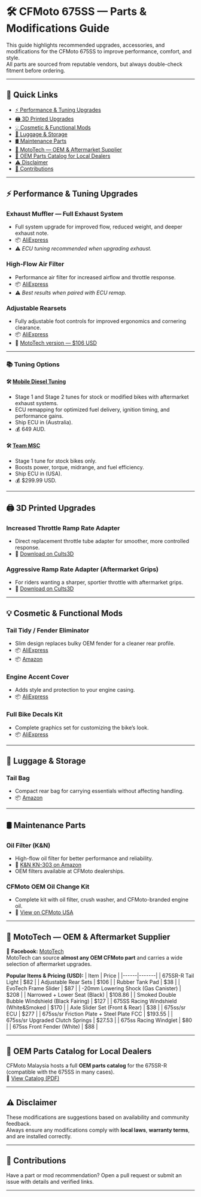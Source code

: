 # 🛠️ CFMoto 675SS — Parts & Modifications Guide

This guide highlights recommended upgrades, accessories, and modifications for the CFMoto 675SS to improve performance, comfort, and style.  
All parts are sourced from reputable vendors, but always double-check fitment before ordering.

---

## 📎 Quick Links

- [⚡ Performance & Tuning Upgrades](#-performance--tuning-upgrades)  
- [🖨️ 3D Printed Upgrades](#%EF%B8%8F-3d-printed-upgrades)  
- [💡 Cosmetic & Functional Mods](#-cosmetic--functional-mods)  
- [🎒 Luggage & Storage](#-luggage--storage)  
- [🛢️ Maintenance Parts](#-maintenance-parts)  
- [🏪 MotoTech — OEM & Aftermarket Supplier](#-mototech--oem--aftermarket-supplier)  
- [📑 OEM Parts Catalog for Local Dealers](#-oem-parts-catalog-for-local-dealers)  
- [⚠️ Disclaimer](#%EF%B8%8F-disclaimer)  
- [📣 Contributions](#-contributions)

---

## ⚡ Performance & Tuning Upgrades

### **Exhaust Muffler — Full Exhaust System**
- Full system upgrade for improved flow, reduced weight, and deeper exhaust note.  
- 📦 [AliExpress](https://www.aliexpress.us/item/3256808620072313.html)  
- ⚠️ *ECU tuning recommended when upgrading exhaust.*

### **High-Flow Air Filter**
- Performance air filter for increased airflow and throttle response.  
- 📦 [AliExpress](https://www.aliexpress.us/item/3256809267808792.html)  
- ⚠️ *Best results when paired with ECU remap.*

### **Adjustable Rearsets**
- Fully adjustable foot controls for improved ergonomics and cornering clearance.  
- 📦 [AliExpress](https://www.aliexpress.us/item/3256809332018304.html)  
- 🛒 [MotoTech version — $106 USD](https://www.facebook.com/profile.php?id=61575739142115)

---

### 📚 Tuning Options

#### 🛠️ [Mobile Diesel Tuning](https://www.mobiledieseltuning.com.au/cfmoto675)
- Stage 1 and Stage 2 tunes for stock or modified bikes with aftermarket exhaust systems.  
- ECU remapping for optimized fuel delivery, ignition timing, and performance gains.  
- Ship ECU in (Australia).  
- 💰 649 AUD.

#### 🛠️ [Team MSC](https://teammscparts.com/products/team-msc-cfmoto-675ss-ecu-tune)
- Stage 1 tune for stock bikes only.  
- Boosts power, torque, midrange, and fuel efficiency.  
- Ship ECU in (USA).  
- 💰 $299.99 USD.

---

## 🖨️ 3D Printed Upgrades

### **Increased Throttle Ramp Rate Adapter**
- Direct replacement throttle tube adapter for smoother, more controlled response.  
- 📄 [Download on Cults3D](https://cults3d.com/en/3d-printing/cfmoto-675ss-sr-throttle-tube-adapter)

### **Aggressive Ramp Rate Adapter (Aftermarket Grips)**
- For riders wanting a sharper, sportier throttle with aftermarket grips.  
- 📄 [Download on Cults3D](https://cults3d.com/en/3d-model/gadget/cfmoto-675ss-sr-aggressive-throttle-tube)

---

## 💡 Cosmetic & Functional Mods

### **Tail Tidy / Fender Eliminator**
- Slim design replaces bulky OEM fender for a cleaner rear profile.  
- 📦 [AliExpress](https://www.aliexpress.us/item/3256808490753997.html)  
- 📦 [Amazon](https://www.amazon.com/CFMOTO-Eliminator-License-Adjustable-Bracket/dp/B0F9KNTNHQ)

### **Engine Accent Cover**
- Adds style and protection to your engine casing.  
- 📦 [AliExpress](https://www.aliexpress.us/item/3256809297877920.html)

### **Full Bike Decals Kit**
- Complete graphics set for customizing the bike’s look.  
- 📦 [AliExpress](https://www.aliexpress.us/item/3256809133949104.html)

---

## 🎒 Luggage & Storage

### **Tail Bag**
- Compact rear bag for carrying essentials without affecting handling.  
- 📦 [Amazon](https://www.amazon.com/dp/B0D8K9KV54)

---

## 🛢️ Maintenance Parts

### **Oil Filter (K&N)**
- High-flow oil filter for better performance and reliability.  
- 🛒 [K&N KN-303 on Amazon](https://www.amazon.com/dp/B000E2CVIS)  
- OEM filters available at CFMoto dealerships.

### **CFMoto OEM Oil Change Kit**
- Complete kit with oil filter, crush washer, and CFMoto-branded engine oil.  
- 🛒 [View on CFMoto USA](https://www.cfmotousa.com/oemcatalogs/p/2025_675ss/cfmoto_oil_lubricants/67bf578d332d4850a65c8289/oil-change-kit-675cc-motorcycle)

---

## 🏪 MotoTech — OEM & Aftermarket Supplier

📌 **Facebook:** [MotoTech](https://www.facebook.com/profile.php?id=61575739142115)  
MotoTech can source **almost any OEM CFMoto part** and carries a wide selection of aftermarket upgrades.

**Popular Items & Pricing (USD):**
| Item | Price |
|------|-------|
| 675SR-R Tail Light | $82 |
| Adjustable Rear Sets | $106 |
| Rubber Tank Pad | $38 |
| EvoTech Frame Slider | $87 |
| -20mm Lowering Shock (Gas Canister) | $208 |
| Narrowed + Lower Seat (Black) | $108.86 |
| Smoked Double Bubble Windshield (Black Fairing) | $127 |
| 675SS Racing Windshield (White&Smoked | $170 |
| Axle Slider Set (Front & Rear) | $38 |
| 675ss/sr ECU | $277 |
| 675ss/sr Friction Plate + Steel Plate FCC | $193.55 |
| 675ss/sr Upgraded Clutch Springs | $27.53 |
| 675ss Racing Windglet | $80 |
| 675ss Front Fender (White) | $88 |

---

## 📑 OEM Parts Catalog for Local Dealers

CFMoto Malaysia hosts a full **OEM parts catalog** for the 675SR-R (compatible with the 675SS in many cases).  
📄 [View Catalog (PDF)](https://www.cfmotomalaysia.com.my/Source/Spare_Part/parts_catalog/675SR-R%20(U24052025)_NP.PDF)

---

## ⚠️ Disclaimer

These modifications are suggestions based on availability and community feedback.  
Always ensure any modifications comply with **local laws**, **warranty terms**, and are installed correctly.

---

## 📣 Contributions

Have a part or mod recommendation? Open a pull request or submit an issue with details and verified links.

---
